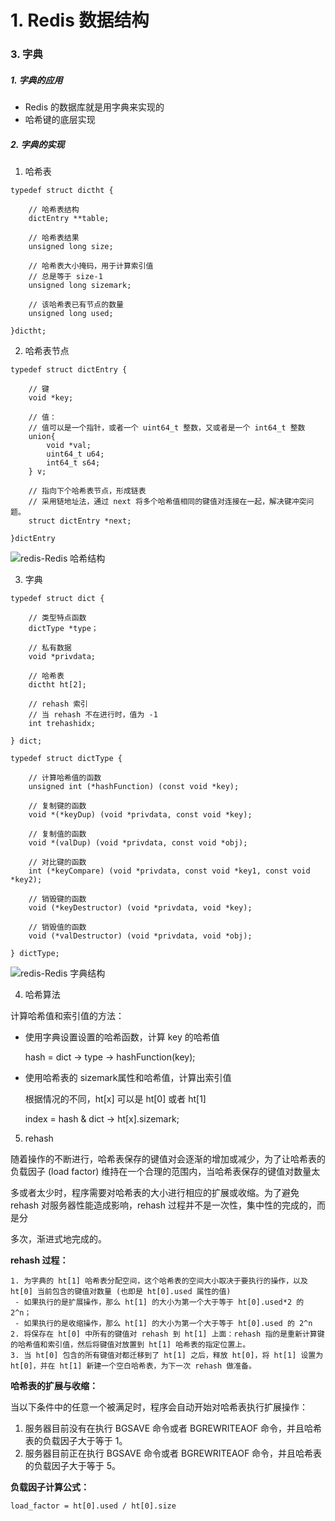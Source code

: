 # 1. Redis 数据结构

### 3. 字典

##### 1. 字典的应用

- Redis 的数据库就是用字典来实现的
- 哈希键的底层实现



##### 2. 字典的实现

1. 哈希表

```
typedef struct dictht {
	
	// 哈希表结构
	dictEntry **table;
	
	// 哈希表结果
	unsigned long size;
	
	// 哈希表大小掩码，用于计算索引值
	// 总是等于 size-1
	unsigned long sizemark;
	
	// 该哈希表已有节点的数量
	unsigned long used;
	
}dictht;
```

2. 哈希表节点

```
typedef struct dictEntry {
	
	// 键
	void *key;
	
	// 值：
	// 值可以是一个指针，或者一个 uint64_t 整数，又或者是一个 int64_t 整数
	union{
		void *val;
		uint64_t u64;
		int64_t s64;
	} v;

	// 指向下个哈希表节点，形成链表
	// 采用链地址法，通过 next 将多个哈希值相同的键值对连接在一起，解决键冲突问题。
	struct dictEntry *next;

}dictEntry
```

![redis-Redis 哈希结构](D:%5Cnote%5Credis%5Credis-Redis%20%E5%93%88%E5%B8%8C%E7%BB%93%E6%9E%84.png)



3. 字典

```
typedef struct dict {

	// 类型特点函数
	dictType *type；
	
	// 私有数据
	void *privdata;
	
	// 哈希表
	dictht ht[2];
	
	// rehash 索引
	// 当 rehash 不在进行时，值为 -1
	int trehashidx;
	
} dict;

typedef struct dictType {

	// 计算哈希值的函数
	unsigned int (*hashFunction) (const void *key);
	
	// 复制键的函数
	void *(*keyDup) (void *privdata, const void *key);
	
	// 复制值的函数
	void *(valDup) (void *privdata, const void *obj);

	// 对比键的函数
	int (*keyCompare) (void *privdata, const void *key1, const void *key2);
	
	// 销毁键的函数
	void (*keyDestructor) (void *privdata, void *key);

	// 销毁值的函数
	void (*valDestructor) (void *privdata, void *obj);
	
} dictType;
```

![redis-Redis 字典结构](D:%5Cnote%5Credis%5Credis-Redis%20%E5%AD%97%E5%85%B8%E7%BB%93%E6%9E%84-1617115611630.png)

4. 哈希算法

计算哈希值和索引值的方法：

- 使用字典设置设置的哈希函数，计算 key 的哈希值

    hash = dict -> type -> hashFunction(key);

- 使用哈希表的 sizemark属性和哈希值，计算出索引值

    根据情况的不同，ht[x] 可以是 ht[0] 或者 ht[1]

    index = hash & dict -> ht[x].sizemark;

    

5. rehash

随着操作的不断进行，哈希表保存的键值对会逐渐的增加或减少，为了让哈希表的负载因子 (load factor) 维持在一个合理的范围内，当哈希表保存的键值对数量太

多或者太少时，程序需要对哈希表的大小进行相应的扩展或收缩。为了避免 rehash 对服务器性能造成影响，rehash 过程并不是一次性，集中性的完成的，而是分

多次，渐进式地完成的。

**rehash 过程：**

 	1. 为字典的 ht[1] 哈希表分配空间，这个哈希表的空间大小取决于要执行的操作，以及 ht[0] 当前包含的键值对数量 (也即是 ht[0].used 属性的值)
     - 如果执行的是扩展操作，那么 ht[1] 的大小为第一个大于等于 ht[0].used*2 的 2^n；
     - 如果执行的是收缩操作，那么 ht[1] 的大小为第一个大于等于 ht[0].used 的 2^n
	2. 将保存在 ht[0] 中所有的键值对 rehash 到 ht[1] 上面：rehash 指的是重新计算键的哈希值和索引值，然后将键值对放置到 ht[1] 哈希表的指定位置上。
	3. 当 ht[0] 包含的所有键值对都迁移到了 ht[1] 之后，释放 ht[0]，将 ht[1] 设置为 ht[0]，并在 ht[1] 新建一个空白哈希表，为下一次 rehash 做准备。

**哈希表的扩展与收缩：**

当以下条件中的任意一个被满足时，程序会自动开始对哈希表执行扩展操作：

1. 服务器目前没有在执行 BGSAVE 命令或者 BGREWRITEAOF 命令，并且哈希表的负载因子大于等于 1。
2. 服务器目前正在执行 BGSAVE 命令或者 BGREWRITEAOF 命令，并且哈希表的负载因子大于等于 5。

**负载因子计算公式：**

```
load_factor = ht[0].used / ht[0].size
```

